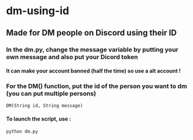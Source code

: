 # dm-using-id
## Made for DM people on Discord using their ID

### In the dm.py, change the message variable by putting your own message and also put your Dicord token

#### It can make your account banned (half the time) so use a alt account !

### For the DM() function, put the id of the person you want to dm (you can put multiple persons)
`DM(String id, String message)`
#### To launch the script, use :
```
python dm.py
```
